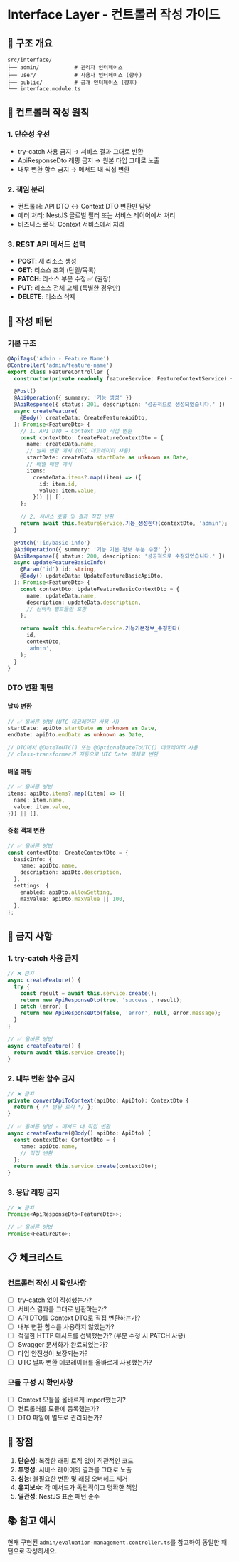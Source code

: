 # Interface Layer - 컨트롤러 작성 가이드

## 📁 구조 개요

```
src/interface/
├── admin/           # 관리자 인터페이스
├── user/            # 사용자 인터페이스 (향후)
├── public/          # 공개 인터페이스 (향후)
└── interface.module.ts
```

## 🎯 컨트롤러 작성 원칙

### 1. **단순성 우선**

- try-catch 사용 금지 → 서비스 결과 그대로 반환
- ApiResponseDto 래핑 금지 → 원본 타입 그대로 노출
- 내부 변환 함수 금지 → 메서드 내 직접 변환

### 2. **책임 분리**

- 컨트롤러: API DTO ↔ Context DTO 변환만 담당
- 에러 처리: NestJS 글로벌 필터 또는 서비스 레이어에서 처리
- 비즈니스 로직: Context 서비스에서 처리

### 3. **REST API 메서드 선택**

- **POST**: 새 리소스 생성
- **GET**: 리소스 조회 (단일/목록)
- **PATCH**: 리소스 부분 수정 ✅ (권장)
- **PUT**: 리소스 전체 교체 (특별한 경우만)
- **DELETE**: 리소스 삭제

## 📝 작성 패턴

### 기본 구조

```typescript
@ApiTags('Admin - Feature Name')
@Controller('admin/feature-name')
export class FeatureController {
  constructor(private readonly featureService: FeatureContextService) {}

  @Post()
  @ApiOperation({ summary: '기능 생성' })
  @ApiResponse({ status: 201, description: '성공적으로 생성되었습니다.' })
  async createFeature(
    @Body() createData: CreateFeatureApiDto,
  ): Promise<FeatureDto> {
    // 1. API DTO → Context DTO 직접 변환
    const contextDto: CreateFeatureContextDto = {
      name: createData.name,
      // 날짜 변환 예시 (UTC 데코레이터 사용)
      startDate: createData.startDate as unknown as Date,
      // 배열 매핑 예시
      items:
        createData.items?.map((item) => ({
          id: item.id,
          value: item.value,
        })) || [],
    };

    // 2. 서비스 호출 및 결과 직접 반환
    return await this.featureService.기능_생성한다(contextDto, 'admin');
  }

  @Patch(':id/basic-info')
  @ApiOperation({ summary: '기능 기본 정보 부분 수정' })
  @ApiResponse({ status: 200, description: '성공적으로 수정되었습니다.' })
  async updateFeatureBasicInfo(
    @Param('id') id: string,
    @Body() updateData: UpdateFeatureBasicApiDto,
  ): Promise<FeatureDto> {
    const contextDto: UpdateFeatureBasicContextDto = {
      name: updateData.name,
      description: updateData.description,
      // 선택적 필드들만 포함
    };

    return await this.featureService.기능기본정보_수정한다(
      id,
      contextDto,
      'admin',
    );
  }
}
```

### DTO 변환 패턴

#### 날짜 변환

```typescript
// ✅ 올바른 방법 (UTC 데코레이터 사용 시)
startDate: apiDto.startDate as unknown as Date,
endDate: apiDto.endDate as unknown as Date,

// DTO에서 @DateToUTC() 또는 @OptionalDateToUTC() 데코레이터 사용
// class-transformer가 자동으로 UTC Date 객체로 변환
```

#### 배열 매핑

```typescript
// ✅ 올바른 방법
items: apiDto.items?.map((item) => ({
  name: item.name,
  value: item.value,
})) || [],
```

#### 중첩 객체 변환

```typescript
// ✅ 올바른 방법
const contextDto: CreateContextDto = {
  basicInfo: {
    name: apiDto.name,
    description: apiDto.description,
  },
  settings: {
    enabled: apiDto.allowSetting,
    maxValue: apiDto.maxValue || 100,
  },
};
```

## 🚫 금지 사항

### 1. try-catch 사용 금지

```typescript
// ❌ 금지
async createFeature() {
  try {
    const result = await this.service.create();
    return new ApiResponseDto(true, 'success', result);
  } catch (error) {
    return new ApiResponseDto(false, 'error', null, error.message);
  }
}

// ✅ 올바른 방법
async createFeature() {
  return await this.service.create();
}
```

### 2. 내부 변환 함수 금지

```typescript
// ❌ 금지
private convertApiToContext(apiDto: ApiDto): ContextDto {
  return { /* 변환 로직 */ };
}

// ✅ 올바른 방법 - 메서드 내 직접 변환
async createFeature(@Body() apiDto: ApiDto) {
  const contextDto: ContextDto = {
    name: apiDto.name,
    // 직접 변환
  };
  return await this.service.create(contextDto);
}
```

### 3. 응답 래핑 금지

```typescript
// ❌ 금지
Promise<ApiResponseDto<FeatureDto>>;

// ✅ 올바른 방법
Promise<FeatureDto>;
```

## 📋 체크리스트

### 컨트롤러 작성 시 확인사항

- [ ] try-catch 없이 작성했는가?
- [ ] 서비스 결과를 그대로 반환하는가?
- [ ] API DTO를 Context DTO로 직접 변환하는가?
- [ ] 내부 변환 함수를 사용하지 않았는가?
- [ ] 적절한 HTTP 메서드를 선택했는가? (부분 수정 시 PATCH 사용)
- [ ] Swagger 문서화가 완료되었는가?
- [ ] 타입 안전성이 보장되는가?
- [ ] UTC 날짜 변환 데코레이터를 올바르게 사용했는가?

### 모듈 구성 시 확인사항

- [ ] Context 모듈을 올바르게 import했는가?
- [ ] 컨트롤러를 모듈에 등록했는가?
- [ ] DTO 파일이 별도로 관리되는가?

## 🎯 장점

1. **단순성**: 복잡한 래핑 로직 없이 직관적인 코드
2. **투명성**: 서비스 레이어의 결과를 그대로 노출
3. **성능**: 불필요한 변환 및 래핑 오버헤드 제거
4. **유지보수**: 각 메서드가 독립적이고 명확한 책임
5. **일관성**: NestJS 표준 패턴 준수

## 📚 참고 예시

현재 구현된 `admin/evaluation-management.controller.ts`를 참고하여 동일한 패턴으로 작성하세요.
